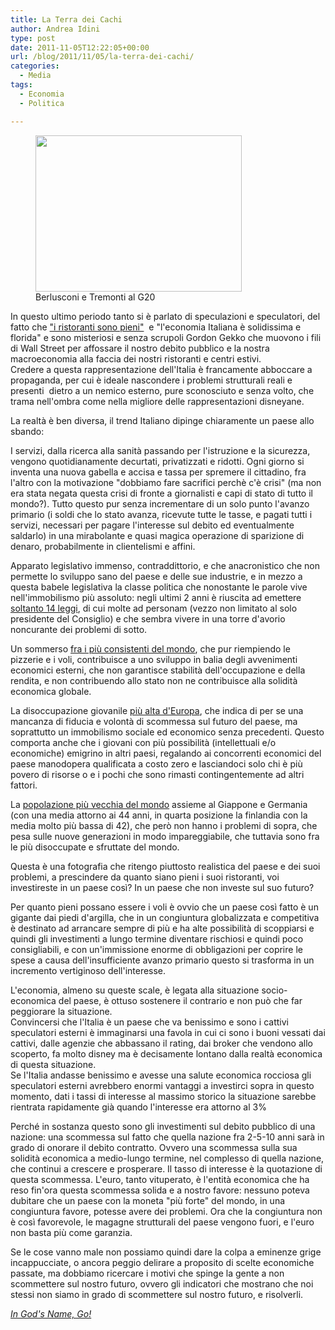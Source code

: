 ```yaml
---
title: La Terra dei Cachi
author: Andrea Idini
type: post
date: 2011-11-05T12:22:05+00:00
url: /blog/2011/11/05/la-terra-dei-cachi/
categories:
  - Media
tags:
  - Economia
  - Politica

---
```

<figure style="width: 330px" class="wp-caption alignright"><a href="http://www3.lastampa.it/fileadmin/media/politica/berlusconitremonti4eg.jpg" rel="lightbox[1363]"><img title="Berlusconi e Tremonti" alt="" src="http://www3.lastampa.it/fileadmin/media/politica/berlusconitremonti4eg.jpg" width="330" height="250" /></a><figcaption class="wp-caption-text">Berlusconi e Tremonti al G20</figcaption></figure> 

In questo ultimo periodo tanto si è parlato di speculazioni e speculatori, del fatto che ["i ristoranti sono pieni"][1]  e "l'economia Italiana è solidissima e florida" e sono misteriosi e senza scrupoli Gordon Gekko che muovono i fili di Wall Street per affossare il nostro debito pubblico e la nostra macroeconomia alla faccia dei nostri ristoranti e centri estivi.  
Credere a questa rappresentazione dell'Italia è francamente abboccare a propaganda, per cui è ideale nascondere i problemi strutturali reali e presenti  dietro a un nemico esterno, pure sconosciuto e senza volto, che trama nell'ombra come nella migliore delle rappresentazioni disneyane.

La realtà è ben diversa, il trend Italiano dipinge chiaramente un paese allo sbando:<!--more-->

I servizi, dalla ricerca alla sanità passando per l'istruzione e la sicurezza, vengono quotidianamente decurtati, privatizzati e ridotti. Ogni giorno si inventa una nuova gabella e accisa e tassa per spremere il cittadino, fra l'altro con la motivazione "dobbiamo fare sacrifici perchè c'è crisi" (ma non era stata negata questa crisi di fronte a giornalisti e capi di stato di tutto il mondo?). Tutto questo pur senza incrementare di un solo punto l'avanzo primario (i soldi che lo stato avanza, ricevute tutte le tasse, e pagati tutti i servizi, necessari per pagare l'interesse sul debito ed eventualmente saldarlo) in una mirabolante e quasi magica operazione di sparizione di denaro, probabilmente in clientelismi e affini.

Apparato legislativo immenso, contraddittorio, e che anacronistico che non permette lo sviluppo sano del paese e delle sue industrie, e in mezzo a questa babele legislativa la classe politica che nonostante le parole vive nell'immobilismo più assoluto: negli ultimi 2 anni è riuscita ad emettere [soltanto 14 leggi][2], di cui molte ad personam (vezzo non limitato al solo presidente del Consiglio) e che sembra vivere in una torre d'avorio noncurante dei problemi di sotto.

Un sommerso [fra i più consistenti del mondo][3], che pur riempiendo le pizzerie e i voli, contribuisce a uno sviluppo in balia degli avvenimenti economici esterni, che non garantisce stabilità dell'occupazione e della rendita, e non contribuendo allo stato non ne contribuisce alla solidità economica globale.

La disoccupazione giovanile [più alta d'Europa][4], che indica di per se una mancanza di fiducia e volontà di scommessa sul futuro del paese, ma soprattutto un immobilismo sociale ed economico senza precedenti. Questo comporta anche che i giovani con più possibilità (intellettuali e/o economiche) emigrino in altri paesi, regalando ai concorrenti economici del paese manodopera qualificata a costo zero e lasciandoci solo chi è più povero di risorse o e i pochi che sono rimasti contingentemente ad altri fattori.

La [popolazione più vecchia del mondo][5] assieme al Giappone e Germania (con una media attorno ai 44 anni, in quarta posizione la finlandia con la media molto più bassa di 42), che però non hanno i problemi di sopra, che pesa sulle nuove generazioni in modo impareggiabile, che tuttavia sono fra le più disoccupate e sfruttate del mondo.

Questa è una fotografia che ritengo piuttosto realistica del paese e dei suoi problemi, a prescindere da quanto siano pieni i suoi ristoranti, voi investireste in un paese così? In un paese che non investe sul suo futuro?

Per quanto pieni possano essere i voli è ovvio che un paese così fatto è un gigante dai piedi d'argilla, che in un congiuntura globalizzata e competitiva è destinato ad arrancare sempre di più e ha alte possibilità di scoppiarsi e quindi gli investimenti a lungo termine diventare rischiosi e quindi poco consigliabili, e con un'immissione enorme di obbligazioni per coprire le spese a causa dell'insufficiente avanzo primario questo si trasforma in un incremento vertiginoso dell'interesse.

L'economia, almeno su queste scale, è legata alla situazione socio-economica del paese, è ottuso sostenere il contrario e non può che far peggiorare la situazione.  
Convincersi che l'Italia è un paese che va benissimo e sono i cattivi speculatori esterni è immaginarsi una favola in cui ci sono i buoni vessati dai cattivi, dalle agenzie che abbassano il rating, dai broker che vendono allo scoperto, fa molto disney ma è decisamente lontano dalla realtà economica di questa situazione.  
Se l'Italia andasse benissimo e avesse una salute economica rocciosa gli speculatori esterni avrebbero enormi vantaggi a investirci sopra in questo momento, dati i tassi di interesse al massimo storico la situazione sarebbe rientrata rapidamente già quando l'interesse era attorno al 3%

Perché in sostanza questo sono gli investimenti sul debito pubblico di una nazione: una scommessa sul fatto che quella nazione fra 2-5-10 anni sarà in grado di onorare il debito contratto. Ovvero una scommessa sulla sua solidità economica a medio-lungo termine, nel complesso di quella nazione, che continui a crescere e prosperare. Il tasso di interesse è la quotazione di questa scommessa. L'euro, tanto vituperato, è l'entità economica che ha reso fin'ora questa scommessa solida e a nostro favore: nessuno poteva dubitare che un paese con la moneta "più forte" del mondo, in una congiuntura favore, potesse avere dei problemi. Ora che la congiuntura non è così favorevole, le magagne strutturali del paese vengono fuori, e l'euro non basta più come garanzia.

Se le cose vanno male non possiamo quindi dare la colpa a eminenze grige incappucciate, o ancora peggio delirare a proposito di scelte economiche passate, ma dobbiamo ricercare i motivi che spinge la gente a non scommettere sul nostro futuro, ovvero gli indicatori che mostrano che noi stessi non siamo in grado di scommettere sul nostro futuro, e risolverli.

_[In God's Name, Go!][6]_

 [1]: http://www3.lastampa.it/politica/sezioni/articolo/lstp/428302/
 [2]: http://www.corriere.it/politica/11_ottobre_18/il-parlamento-solo-14-leggi-sergio-rizzo_2e850190-f948-11e0-bc4b-5084eabf7820.shtml
 [3]: http://www.milanofinanza.it/news/dettaglio_news.asp?id=201106021600491735&chkAgenzie=TMFI
 [4]: http://www.ilsole24ore.com/art/economia/2011-08-24/senza-lavoro-milione-under-120659.shtml?uuid=AalR1byD
 [5]: https://spreadsheets.google.com/pub?key=pmhXJKGrwJAf56ACV7vyqcw&gid=0
 [6]: http://www.ft.com/cms/s/0/9c118294-06fc-11e1-90de-00144feabdc0.html#axzz1cpgtMNFV